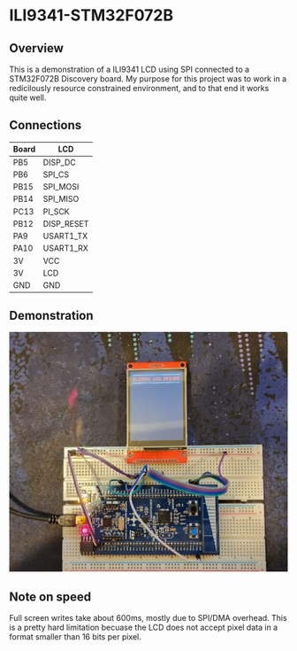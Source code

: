 # ILI9341-STM32F072B #

## Overview ##

This is a demonstration of a ILI9341 LCD using SPI connected to a STM32F072B Discovery board. My purpose for this project was to work in a redicilously resource constrained environment, and to that end it works quite well.

## Connections ##

| Board | LCD |
| ------------- | ------------- |
| PB5 | DISP_DC |
| PB6 | SPI_CS |
| PB15 | SPI_MOSI |
| PB14 | SPI_MISO |
| PC13 | PI_SCK |
| PB12 | DISP_RESET |
| PA9 | USART1_TX |
| PA10 | USART1_RX |
| 3V | VCC |
| 3V | LCD |
| GND | GND |

## Demonstration ##

<img src="img/img.jpg" />

## Note on speed ##

Full screen writes take about 600ms, mostly due to SPI/DMA overhead. This is a pretty hard limitation becuase the LCD does not accept pixel data in a format smaller than 16 bits per pixel.
